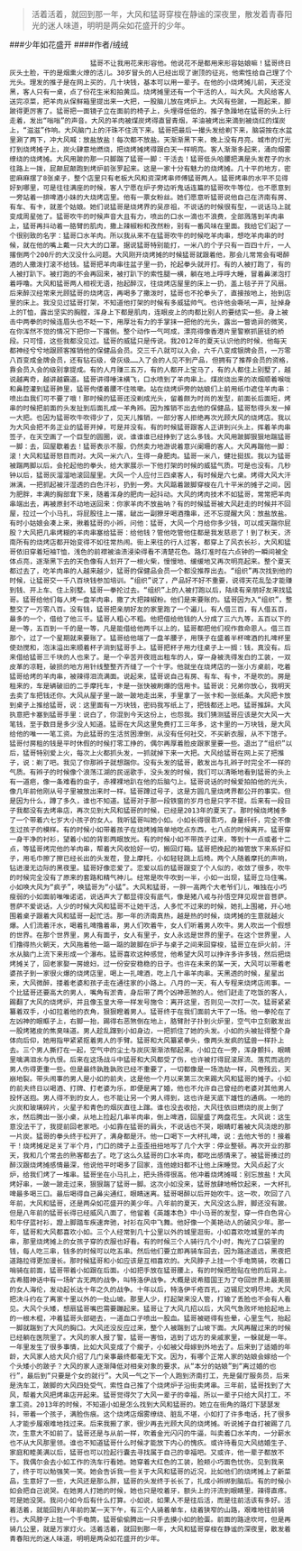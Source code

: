 > 活着活着，就回到那一年，大风和猛哥穿梭在静谧的深夜里，散发着青春阳光的迷人味道，明明是两朵如花盛开的少年。

###少年如花盛开
####作者/绒绒

						猛哥不让我用花来形容他。他说花不是都用来形容姑娘嘛！猛哥终日灰头土脸，干的是烟熏火燎的活儿。30岁冒头的人已经出现了谢顶的征兆，他索性给自己理了个光头。理发的推子是在网上买的，几十块钱，基本可以用一辈子。在他的小烧烤摊儿前，天还没黑，客人只有一桌，点了份花生米和拍黄瓜。烧烤摊里还有一个干活的人，叫大风。大风给客人送完凉菜，把羊肉从保鲜箱里提出来一大把，一股脑儿放在烤炉上。大风有些跛，一跑起来，脚跛得更厉害了。猛哥把一面镜子立在面前的椅子上，头埋得低低的，推子急躁地在猛哥的头上行走着，发出“嗡嗡”的声音。大风的羊肉被煤炭烤得直冒青烟，羊油被烤出来滴到被烧红的煤炭上，“滋滋”作响。大风脑门上的汗珠不住流下来。猛哥把最后一撮头发给剃下来，脑袋按在水盆里涮了两下，冲大风喊：放盐放盐！每次都不放盐。天渐渐黑下来，晚上没有月亮，城市的灯光打到烧烤摊子上，炭火肆意地燃烧，把烧烤摊烤得跟白天一样明亮。客人渐渐多起来，涌向烟雾缭绕的烧烤摊。大风用跛的那一只脚踹了猛哥一脚：干活去！猛哥低头哈腰把满是头发茬子的水往路上一拨，屁颠屁颠跑到烤炉前张罗起来。这是一家十分有魅力的烧烤摊。几十平的地方，密密麻麻摆了8张桌子，整个店里只有老板大风和资深烤串师傅猛哥两人。猛哥烤串的水平不见得好到哪里，可是往往满座的时候，客人宁愿在炉子旁边听鬼话连篇的猛哥吹牛等位，也不愿意到一旁站着一排啤酒小妹的大烧烤店里。他有一票女粉丝。她们愿意听猛哥说他自己在济南有房、有车、有卡，就差个姑娘。她们说猛哥是烧烤界的吴彦祖，不说话的时候很有型，一说话马上就变成周星弛了。猛哥吹牛的时候声音大且有力，喷出的口水一滴也不浪费，全部溅落到羊肉串上，猛哥再抖动着一胳臂的肌肉，撒上辣椒粉和孜然粉，别有一番风味在里面。我给它们起了一个很别致的名字：猛哥口水羊肉。所以我从来不在猛哥吹牛的时候吃羊肉串，想吃羊肉串的时候，就在他的嘴上戴一只大大的口罩。据说猛哥特别能打，一米八的个子只有一百四十斤，一人撂倒两个200斤的大汉没什么问题。大风刚开烧烤摊的时候猛哥就跟着他，那会儿常常会有喝醉酒的人撒泼打滚不给钱。猛哥把羊肉串往盆子里一扔，抡起拳头就开打。有的人被打跑了，有的人被打趴下。被打跑的不会再回来，被打趴下的索性腿一横，躺在地上呼呼大睡，冒着鼻涕泡打着呼噜。大风和猛哥两人相视无语，抬起醉汉，往烧烤店屋里的床上一扔，盖上毯子开了风扇。后来醉汉经常来光顾猛哥的烧烤店，再喝多了撒泼时，猛哥也不抡拳头了，直接按地上，抬到店里的床上。我没见过猛哥打架，不知道他打架的时候有多威猛帅气。也许他会嘶吼一声，扯掉身上的T恤，露出坚实的胸膛，浑身上下都是肌肉，连眼皮上的肉都比别人的要结实一些。身上被击中两拳的时候连眉头也不眨一下，用厚壮有力的手掌抹一把他的光头，露出一瞥诡异的微笑，在你浑然不觉的情况下把你一下撂倒。整个动作一气呵成，漂亮得像香港片里警察抓匪徒的桥段。只可惜，这些我都没见过。猛哥的威猛只是传说。我2012年的夏天认识他的时候，他每天都神经兮兮地跟顾客推销他的保健品会员。交三千八就可以入会，六千八变成银牌会员，一万零八百变成金牌会员，还有钻石级，骨灰级……入了会的人见不到产品，但拥有了推荐会员的资格，靠会员入会的级别拿提成。有的人月赚三五万，有的人都开上宝马了，有的人都住上别墅了，越说越离奇，越讲越霸道。猛哥讲得唾沫横飞，口水喷到了羊肉串上。煤炭烧出来的浓烟顺着喉咙和鼻腔灌到猛哥肺里，猛哥佝偻着腰不住咳嗽。站在烧烤炉旁的姑娘们上前用纸巾遮住羊肉串：喷出血我们可不要了哦！那时候的猛哥还没剃成光头，留着颇为时尚的发型，前面长后面短，烤串的时候把前面的头发扯到后面扎成一羊角辫。因为推销不出去他的保健品，猛哥愁得头发一掉一大把。也因为猛哥吹牛吹得少了，见天儿推销，一部分客人拒绝再次光顾大风的烧烤店。我以为大风会把不务正业的猛哥开掉，可是并没有。有的时候猛哥跟客人正讲到兴头上，挥着羊肉串签子，在天空画了一个巨型的圆圈，说，谁谁谁已经挣到了这么多钱。大风用跛脚狠狠地踹猛哥一脚：去，回屋歇着去！猛哥表示不服，仍然卖力地游说着意兴阑珊的客人。大风再踹他一脚：滚！大风和猛哥怒目而对。大风一米六八，生得一身肥肉。猛哥一米八，健壮挺拔。我以为猛哥被踹两脚以后，会抡起他的拳头，给大家展示一下他打架的时候的威猛气质。可是也没有。几秒钟以后，猛哥灰溜溜地滚回屋里。大风一个人应付三四桌客人，有时候是六七桌。烤得大风大汗淋漓，一把抓起被汗湿透的白色汗衫，扔到一旁。大风踮着跛脚穿梭在几十平米的摊子之间，因为肥胖，丰满的胸部耷下来，随着浑身的肥肉一起抖动。大风的烤肉技术不如猛哥，常常把羊肉串端出去，再被原封不动地送回来：你家羊肉不放盐呐？有的时候猛哥被大风赶走的时候并不回屋，拉过一个小马扎，将屁股往上一撂，龇出一副獠牙喝酒撸串，还不忘提醒大风：放盐放盐。有时小姑娘会凑上来，揪着猛哥的小辫，问他：猛哥，大风一个月给你多少钱，可以成天踹你屁股？大风把几串烤糊的羊肉串塞给猛哥：给他钱？管他吃管他住都是我发慈悲了！到了秋天，济南所有的烧烤店都开始变得不如往常热闹。街上来往的行人过客，都穿上了风衣长衫，大风和猛哥依旧穿着短袖T恤，浅色的前襟被油渍浸染得看不清楚花色。路灯准时在六点钟的一瞬间被全体点亮，逐渐黑下去的天色像有人划开了一根火柴，慢慢地、缓缓地又再次明亮起来。整个夏天都过去了，吃羊肉串的人越来越少，猛哥的保健品会员一个都没推荐出去。“组织”再次找到他的时候，让猛哥交一千八百块钱参加培训。“组织”说了，产品好不好不重要，说得天花乱坠才能赚到钱、开上车、住上别墅。猛哥一拳抡过去。“组织”上的人被打跑以后，陆续有亲朋好友来找猛哥。猛哥给他们每人烤一盘羊肉串，撒了大把辣椒粉。他们是来要账的。猛哥因为入“组织”，整整交了一万零八百。没有钱，猛哥把亲朋好友的家里跑了一个遍儿，有人借三百，有人借五百，最多的一个，借给了他三千。猛哥人粗心不粗。他把借给他钱的人分成了三六九等，五百以下的是一等，五百到一千的是一等，凡是能借给他两千以上的，猛哥都把他们视作救命恩人。借三百那个，过了一个星期就来要账了。猛哥给他端了一盘羊腰子，用筷子在盛着半杯啤酒的扎啤杯里使劲搅和，泡沫溢出来顺着杯子淌到猛哥手上。猛哥把杯子用力往桌子上一搁：钱，真没有。后来借给猛哥三千块的人也来了。是一个辛苦开夜班出租车的人，穿一身被洗得发白的工装，一双皮革的凉鞋，破损的地方用针线整整齐齐缝了一个十字。他就坐在烧烤店的一张小方桌前，吃着猛哥给烤的羊肉串，被辣得泪流满面。说起来，猛哥说自己有房、有车、有卡，不是吹的。房是租来的，车是辆破旧的二手摩托车，卡是一张快被刷爆的信用卡。猛哥说：兄弟你放心，我明天去卖了车把钱还你。大风从屋子里一跛一跛地走出来，手里拿了一张卡和一张纸条。大风把卡放到桌子上推给猛哥，说：这里面有一万块钱，密码我写纸上了，把钱都还上吧。猛哥推辞。大风执意把卡塞到猛哥手里：说白了，你混到今天这份上，也怨我。我们猜测猛哥应该是欠大风一大笔钱，至于数目是多少没人知道。猛哥在大风这里免费打工三年多，这卡里的一万块钱，是大风给他的唯一一笔工资。为此猛哥的生活贫困潦倒，从没有任何社交，不买新衣服，从不下馆子。猛哥付房租的钱是平时休假的时候打零工挣的，偶尔再厚着脸皮跟家里要一些。退出了“组织”以后，猛哥特别爱上火，每次上火都抓头发，一抓就掉下来一大把。大风给猛哥在网上买了把推子，说：剃了吧。我见了你那辫子就想踹你。没有头发的猛哥，散发出与扎辫子时完全不一样的气质。有辫子的时候像个浪荡江湖的民谣歌手，没头发的时候，我们可以清晰地看到猛哥的头上有一道疤，像一条难看的虫子，赤裸裸地趴在他的后脑勺上。猛哥说话的时候爱拍拍他的光头，像几年前他刚从号子里被放出来时一样。猛哥蹲过号子，这是方圆几里烧烤界都公开的事实。但是因为什么，蹲了多久，谁也不知道。猛哥对于那一段铁窗的岁月也是只字不提。后来有一段日子我都没有去烤串店，再次见到大风和猛哥的时候，已经是2013年的夏天了。那时候烧烤摊多了一个带着六七岁大小孩子的女人。我听猛哥叫她小如。小如长得很乖巧，身量纤纤，完全不像生过孩子的模样。有的时候小如带着孩子在烧烤摊简单地吃点东西，七八点的时候离开。猛哥穿一身干净的衬衫，望着小如的背影两眼放光。有的时候小如不带孩子过来，等到十一点或者十二点，等猛哥烤完他的羊肉串，帮着大风收拾好一切，搬回灯箱。猛哥把挽起的袖管放下来系好扣子，用毛巾擦了擦已经长出的头发茬，登上摩托，小如轻轻跳上后椅。两个人随着摩托的声响，钻进漫无边际的黑夜里。猛哥好像恋爱了。恋爱以后的猛哥跟变了个人似的，收敛了很多，吹牛的时候完全没有了原来的套路和精气神儿。经常是吹牛吹到一半，小如一出现，猛哥立马住嘴。小如唤大风为“疯子”，唤猛哥为“小猛”。大风和猛哥，一胖一高两个大老爷们儿，唯独在小巧瘦弱的小如面前唯唯诺诺，说话声大了都显得没有底气，像是猪八戒与孙悟空拜见观世音菩萨。菩萨不爱说话，人少的时候大风和猛哥不让她干活，人多忙不过来的时候，她扎上围裙，开心地围着桌子跟着大风和猛哥一起忙活。那一年的济南真热，越是热的时候，烧烤摊的生意就越火爆。人们流着汗水，喝着扎啤撸着串，男人们吹着牛，女人们听着男人吹牛。男人吹出一个假想的世界。在那个世界里，男人有面子，女人有里子，女人永远是世界的里子。在这个世界里，人们撸得热火朝天，大风拖着他一踮一踮的跛脚在炉子与桌子之间来回穿梭，猛哥立在炉火前，汗水从脑门上流下来形成一个瀑布。猛哥喜欢这种感觉，他希望大风可以挣许多许多钱，然后把烧烤摊关了，回老家娶一房媳妇，过一份安安稳稳的日子。也许在未来的某一天，大风可以带着老婆孩子到一家很火爆的烧烤店里，喝上一扎啤酒，吃上几十串羊肉串。天黑透的时候，星星出来，大风微醉，搂着老婆和孩子走在通往家的小路上。八月的一天，有人专程来烧烤店闹事。一个比猛哥还要高大的男人，嘴角有淤青，身后带了两个凶神恶煞的人。他们赶走了吃饭的客人，踢翻了大风的烧烤炉，并且像玉皇大帝一样发号施令：离开这里，否则见一次打一次。猛哥紧紧纂着双手，小如拉着他的衣角，狠狠瞪着男人。猛哥终于在我们面前大干了一场。他一拳抡在了左凶神的眼眶子上，右脚一抬，踢得右恶煞倒在地上，胳臂肘子扑到火炉里，空气中立刻散发出一股烤猪皮的焦臭味道。男人趁乱蹿到小如身边，一把抓住了她的头发。小如的头被扯得整个身体向后仰，她用指甲紧紧抠着男人的手臂。猛哥和大风纂紧拳头，像两头发疯的猛兽一样扑上去。三个男人撕打在一起，空气中的尘土与炭灰渐渐浓郁起来。小如立在一旁，浑身颤抖，眼睛里噙满泪水与仇恨。后来在这场战斗中猛哥和大风都受了伤，也许被打得屁滚尿流、落荒而逃的男人伤得更重一些。但是最终孰胜孰败已经不重要了，一切都像是一场浩劫一样，风卷残云，天崩地裂。带头闹事的男人是小如的前夫，这是他一个月以来第三次来踢大风和猛哥的摊子。小如的前夫终日以喝酒、打牌、打老婆为乐，即便是离了婚，他也不允许自己曾经的老婆对其他男人投怀送抱。男人得不到的女人，也不能让另一个男人得到，这也许是天底下雄性的通病。一地的火炭和玻璃碎片，火星子和青色的烟灰直往上蹿。谁也没去收拾，大风往依旧燃烧的炭上倒了水，然后腾出一张小桌，从地上捡起几串羊肉串，倒上啤酒，回屋盛了两盘花生。大风说：这生意没法干了，我提前回老家吧。小如靠在猛哥的肩头，不说话也不哭，眼睛盯着被大风浇熄的那一片炭。猛哥的拳头终于松开了，满身都是汗。他一口喝下一大杯扎啤，说：去他大爷的！接着干！烧烤摊足足关了半个月，门口的牌子上歪歪扭扭地写了几个大字：停业整顿。再次开业的那天，我和几个常去的熟客都去了。吃了这么久猛哥的口水羊肉，都吃出感情来了。被猛哥揍过的醉汉跟烧烤摊感情最深，他说他平时喝多了回家，连他媳妇都不让他上床睡觉。大风点起了火炉，给我们烤了一堆串。猛哥坐在小马扎上，把头扬得很高。他冲着烧烤摊喊：别忘放盐！大风烤好串，一跛一跛走过来，狠狠踹了猛哥一脚。这次小如没来，猛哥放肆地畅饮起来，一大杯扎啤最多喝三口。最后喝得自己鼻尖通红，眼睛迷离。猛哥喝醉以后开始吹牛。这一吹，吹回了八年前，大风和猛哥，还是两朵如花盛开的美少年。八年前的夏天，大风没这么胖，脚还没有跛。但是八年前的猛哥长得已经威风八面了，他留着《英雄本色》中小马哥的发型，穿一件白色背心和牛仔蓝衬衫，蹬上脚踏车疾速奔驰，衬衫在风中飞舞。他好像一个美艳动人的破风少年。那一年，猛哥和大风都喜欢小如。三个人经常到几十公里以外的城里逛街。小如喜欢吃城里的羊肉串，那里烧烤摊上的女孩子穿的衣服也好看。有的时候三个人骑行几个小时，掏光了口袋里的钱，每人吃三串，钱多的时候可以吃五串。然后他们要立即再骑车回去，因为路途遥远，黑夜把道路拉得更加漫长。那时候猛哥和小如应该是互相喜欢的。大风脖子上挂一个手电筒骑，吹着口哨骑在前面，猛哥带着小如跟在后面。小如把手放在猛哥腰上，有的时候把脸贴在他的后背上。古希腊神话中有一场旷古无两的战争，叫特洛伊战争。大概是说希腊国王为了夺回世界上最美丽的女人海伦，发动起长达十年之久的战争。十年以后，特洛伊千疮百孔，迈锡尼文明尽垮。大风把决斗约在了离家十里以外的一处山坡。那里人少，打起架来没人管，打输了丢脸也不会有人看见。大风个头矮，想扇猛哥嘴巴需要蹦起来。猛哥让了大风几招以后，大风气急败坏地拾起地上的一根木棍，冲着猛哥头部砸去，一道血口子喷出一股血。猛哥被砸得有些晕，心里生气，抬起一脚就踹到了大风的胸口。大风还没反应过来，整个人被踹到了山坡下面。大风再醒过来的时候已经躺在医院里了。大风的家人报了警，猛哥一害怕，逃到了远方的亲戚家里，一躲就是一年。一年里发生了很多事情，比如大风变成了个瘸子，小如被父母嫁到外地去了。后来到了适婚的年龄，大风家人给大风介绍了几门亲事最终都毫无下文。因为，有哪个正常人家的姑娘会嫁给一个个头矮小的跛子？大风的家人逐渐降低对相亲对象的要求，从“本分的姑娘”到“离过婚的也行”，最后到“只要是个女的就行”。大风一气之下一个人跑到济南打工，先是餐厅服务员，后来是洗车工，跛脚的大风四处受气，索性自己推了个烧烤炉子沿街卖烤串。三年前，猛哥找到了大风，帮着大风把烤串店开起来。猛哥觉得欠了大风一辈子的幸福，所以一辈子只给大风打工，不拿工资。2013年的时候，不知道小如是怎么找到大风和猛哥的。她立在街角的路灯下瑟瑟发抖，带着一个孩子，满脸伤痕。这个烧烤店烟雾缭绕、脏乱不堪，小如打了许多电话，托了很多人才能步履艰难地找过来。后来我搬了家，很少再去光顾大风的烧烤摊。听说摊子自打被踢了几次，生意大不如前了。猛哥还是与从前一样，吹着金光闪闪的牛逼，叫卖着口水羊肉，一分薪水也不从大风那里领。谁也不知道猛哥什么时候才能放下内心的愧疚。或许待看见大风结婚生子、家庭和睦美满以后，猛哥也可以捡起行囊去寻找属于自己的幸福吧。又或许，他一辈子都放不下。我偶尔会去小如工作的洗车行看她。她穿着大红色的工装，脸颊小巧面色忧伤，见到我来了，终于可以勉强笑一笑。她会告诉我一些关于大风和猛哥的近况，比如他们的烧烤摊上了新菜品，生意好了一些，大风还是那么胖，猛哥的头发终于长长了，扎成小辫绑到脑后。有的时候小如会把自己说哭。在她男人打她的时候，她也只是咬着牙，额头上的汗流到眼睛里，辣得直疼。可是她没哭。我问小如今后有什么打算。小如说，如果人不是往后活，而是往前活该有多好。活着活着，就能回到八年前的某一天下午，有三个人骑着单车，绕着狭窄的山路，艰难地往前骑行。大风脖子上挂一个手电筒，猛哥偷偷腾出一只手去摸小如的脸蛋。前面的路途坎坷，但是再骑几公里，就是万家灯火。活着活着，就回到那一年，大风和猛哥穿梭在静谧的深夜里，散发着青春阳光的迷人味道，明明是两朵如花盛开的少年。			  		